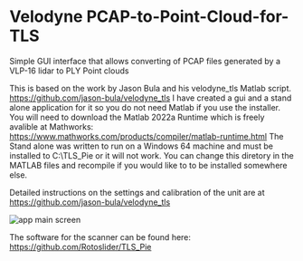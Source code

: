 # Velodyne PCAP-to-Point-Cloud-for-TLS
Simple GUI interface that allows converting of PCAP files generated by a VLP-16 lidar to PLY Point clouds

This is based on the work by Jason Bula and his velodyne_tls Matlab script. https://github.com/jason-bula/velodyne_tls
I have created a gui and a stand alone application for it so you do not need Matlab if you use the installer. You will need to download the Matlab 2022a Runtime which is freely avalible at Mathworks: https://www.mathworks.com/products/compiler/matlab-runtime.html
The Stand alone was written to run on a Windows 64 machine and must be installed to C:\TLS_Pie or it will not work. You can change this diretory in the MATLAB files and recompile if you would like to to be installed somewhere else. 

Detailed instructions on the settings and calibration of the unit are at https://github.com/jason-bula/velodyne_tls

![app main screen](https://user-images.githubusercontent.com/15005663/170880929-3ba67ac1-b718-4b3d-9a39-e72b373c682f.png)

The software for the scanner can be found here: https://github.com/Rotoslider/TLS_Pie
